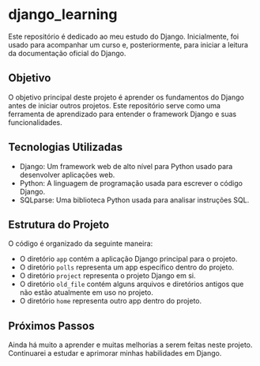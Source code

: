 # django_learning

Este repositório é dedicado ao meu estudo do Django. Inicialmente, foi usado para acompanhar um curso e, posteriormente, para iniciar a leitura da documentação oficial do Django.

## Objetivo

O objetivo principal deste projeto é aprender os fundamentos do Django antes de iniciar outros projetos. Este repositório serve como uma ferramenta de aprendizado para entender o framework Django e suas funcionalidades.

## Tecnologias Utilizadas

- Django: Um framework web de alto nível para Python usado para desenvolver aplicações web.
- Python: A linguagem de programação usada para escrever o código Django.
- SQLparse: Uma biblioteca Python usada para analisar instruções SQL.

## Estrutura do Projeto

O código é organizado da seguinte maneira:

- O diretório `app` contém a aplicação Django principal para o projeto.
- O diretório `polls` representa um app específico dentro do projeto.
- O diretório `project` representa o projeto Django em si.
- O diretório `old_file` contém alguns arquivos e diretórios antigos que não estão atualmente em uso no projeto.
- O diretório `home` representa outro app dentro do projeto.

## Próximos Passos

Ainda há muito a aprender e muitas melhorias a serem feitas neste projeto. Continuarei a estudar e aprimorar minhas habilidades em Django.

